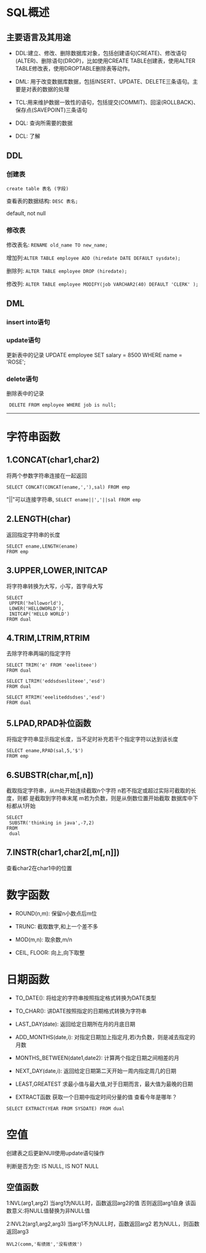# SQL概述

## 主要语言及其用途

- DDL:建立、修改、删除数据库对象，包括创建语句(CREATE)、修改语句(ALTER)、删除语句(DROP)，比如使用CREATE TABLE创建表，使用ALTER TABLE修改表，使用DROPTABLE删除表等动作。

- DML: 用于改变数据库数据，包括INSERT、UPDATE、DELETE三条语句。主要是对表的数据的处理

- TCL:用来维护数据一致性的语句，包括提交(COMMIT)、回滚(ROLLBACK)、保存点(SAVEPOINT)三条语句

- DQL: 查询所需要的数据

- DCL: 了解


## DDL

### 创建表

`create table 表名 (字段)`

查看表的数据结构: `DESC 表名;`

default, not null

### 修改表

修改表名: `RENAME old_name TO new_name;`

增加列:`ALTER TABLE employee ADD (hiredate DATE DEFAULT sysdate);`

删除列: `ALTER TABLE employee DROP (hiredate);`

修改列: `ALTER TABLE employee MODIFY(job VARCHAR2(40) DEFAULT 'CLERK' );`

## DML

### insert into语句

### update语句

更新表中的记录
    UPDATE employee SET salary = 8500 WHERE name = 'ROSE';


### delete语句

删除表中的记录

     DELETE FROM employee WHERE job is null;


----------

# 字符串函数

## 1.CONCAT(char1,char2)

将两个参数字符串连接在一起返回

`SELECT CONCAT(CONCAT(ename,','),sal)
FROM emp`

"||"可以连接字符串, `SELECT ename||','||sal FROM emp`

## 2.LENGTH(char)

返回指定字符串的长度

    SELECT ename,LENGTH(ename)
    FROM emp


## 3.UPPER,LOWER,INITCAP

将字符串转换为大写，小写，首字母大写

    SELECT
     UPPER('helloworld'),
     LOWER('HELLOWORLD'),
     INITCAP('HELLO WORLD')
    FROM dual

## 4.TRIM,LTRIM,RTRIM

去除字符串两端的指定字符

    SELECT TRIM('e' FROM 'eeeliteee')
    FROM dual
    
    SELECT LTRIM('eddsdsesliteee','esd')
    FROM dual
    
    SELECT RTRIM('eeeliteddsdses','esd')
    FROM dual
    
## 5.LPAD,RPAD补位函数

将指定字符串显示指定长度，当不足时补充若干个指定字符以达到该长度

    SELECT ename,RPAD(sal,5,'$')
    FROM emp

## 6.SUBSTR(char,m[,n])
截取指定字符串，从m处开始连续截取n个字符
n若不指定或超过实际可截取的长度，则都
是截取到字符串末尾
m若为负数，则是从倒数位置开始截取
数据库中下标都从1开始

    SELECT 
     SUBSTR('thinking in java',-7,2)
    FROM 
     dual

## 7.INSTR(char1,char2[,m[,n]])

查看char2在char1中的位置

#  数字函数

- ROUND(n,m): 保留n小数点后m位

- TRUNC: 截取数字,和上一个差不多

- MOD(m,n): 取余数,m/n

- CEIL, FLOOR: 向上,向下取整

# 日期函数

- TO_DATE(): 将给定的字符串按照指定格式转换为DATE类型

- TO_CHAR(): 讲DATE按照指定的日期格式转换为字符串

- LAST_DAY(date): 返回给定日期所在月的月底日期

- ADD_MONTHS(date,i): 对指定日期加上指定月,若i为负数，则是减去指定的月数

- MONTHS_BETWEEN(date1,date2): 计算两个指定日期之间相差的月

- NEXT_DAY(date,i): 返回给定日期第二天开始一周内指定周几的日期

- LEAST,GREATEST 求最小值与最大值,对于日期而言，最大值为最晚的日期

- EXTRACT函数 获取一个日期中指定时间分量的值
查看今年是哪年？

`SELECT EXTRACT(YEAR FROM SYSDATE) FROM dual`

# 空值 

创建表之后更新NUll使用update语句操作

判断是否为空: IS NULL, IS NOT NULL

## 空值函数

1:NVL(arg1,arg2)
当arg1为NULL时，函数返回arg2的值
否则返回arg1自身
该函数意义:将NULL值替换为非NULL值

2:NVL2(arg1,arg2,arg3)
当arg1不为NULL时，函数返回arg2
若为NULL，则函数返回arg3

`NVL2(comm,'有绩效','没有绩效')`
